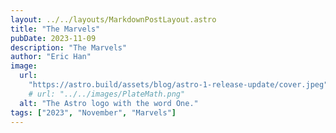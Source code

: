 ```yaml
---
layout: ../../layouts/MarkdownPostLayout.astro
title: "The Marvels"
pubDate: 2023-11-09
description: "The Marvels"
author: "Eric Han"
image:
  url:
    "https://astro.build/assets/blog/astro-1-release-update/cover.jpeg"
    # url: "../../images/PlateMath.png"
  alt: "The Astro logo with the word One."
tags: ["2023", "November", "Marvels"]
---
```

